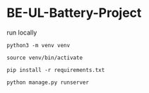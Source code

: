 # BE-UL-Battery-Project

run locally

```
python3 -m venv venv
```

```
source venv/bin/activate
```

```
pip install -r requirements.txt
```

```
python manage.py runserver
```
